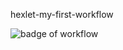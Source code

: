 hexlet-my-first-workflow

![badge of workflow](https://github.com/TeonaGZ/hexlet-my-first-workflow/actions/workflows/hello-world.yml/badge.svg)
